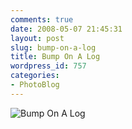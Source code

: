 ```yaml
---
comments: true
date: 2008-05-07 21:45:31
layout: post
slug: bump-on-a-log
title: Bump On A Log
wordpress_id: 757
categories:
- PhotoBlog
---
```


![Bump On A Log](http://ryanfitzer.com/main/wp-content/uploads/2008/05/bump-on-log.jpg)
